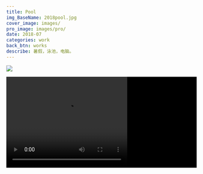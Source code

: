 ```yaml
---
title: Pool
img_BaseName: 2018pool.jpg
cover_image: images/
pro_image: images/pro/
date: 2018-07
categories: work
back_btn: works
describe: 暑假，泳池，电脑。
---
```


<a  href="https://waterpatch.oss-cn-guangzhou.aliyuncs.com/illustration/2018pool/pool.jpg" class="fancybox" data-fancybox="gallery1"><img class="content-a-img" src="https://waterpatch.oss-cn-guangzhou.aliyuncs.com/illustration/2018pool/pool.jpg" ></a>

<div style=" background-color:black; ">
<video width="320" height="240" controls poster="" >
  <source src="https://waterpatch.oss-cn-guangzhou.aliyuncs.com/illustration/2018pool/%E6%B3%B3%E6%B1%A0%E8%BF%87%E7%A8%8B.mp4"  type="video/mp4">
  您的浏览器不支持 HTML5 video 标签。
</video>
</div>